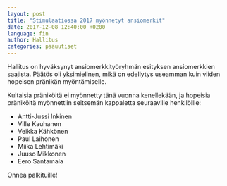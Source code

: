 ```yaml
---
layout: post
title: "Stimulaatiossa 2017 myönnetyt ansiomerkit"
date: 2017-12-08 12:40:00 +0200
language: fin
author: Hallitus
categories: pääuutiset
---
```

Hallitus on hyväksynyt ansiomerkkityöryhmän esityksen ansiomerkkien saajista. Päätös oli yksimielinen, mikä on edellytys useamman kuin viiden hopeisen pränikän myöntämiselle.

Kultaisia präniköitä ei myönnetty tänä vuonna kenellekään, ja hopeisia präniköitä myönnettiin seitsemän kappaletta seuraaville henkilöille:

* Antti-Jussi Inkinen
* Ville Kauhanen
* Veikka Kähkönen
* Paul Laihonen
* Miika Lehtimäki
* Juuso Mikkonen
* Eero Santamala

Onnea palkituille!
